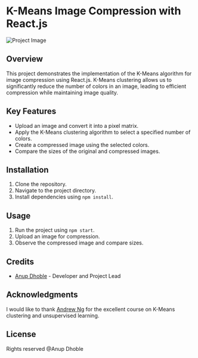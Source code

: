 # K-Means Image Compression with React.js

![Project Image](https://github.com/anupdhoble/K-meansCustering/blob/master/Screenshot%202023-10-22%20121833.png)

## Overview

This project demonstrates the implementation of the K-Means algorithm for image compression using React.js. K-Means clustering allows us to significantly reduce the number of colors in an image, leading to efficient compression while maintaining image quality.

## Key Features

- Upload an image and convert it into a pixel matrix.
- Apply the K-Means clustering algorithm to select a specified number of colors.
- Create a compressed image using the selected colors.
- Compare the sizes of the original and compressed images.

## Installation

1. Clone the repository.
2. Navigate to the project directory.
3. Install dependencies using `npm install`.

## Usage

1. Run the project using `npm start`.
2. Upload an image for compression.
3. Observe the compressed image and compare sizes.

## Credits

- [Anup Dhoble](insert_your_linkedin_profile_here) - Developer and Project Lead

## Acknowledgments

I would like to thank [Andrew Ng](insert_link_to_his_profile_here) for the excellent course on K-Means clustering and unsupervised learning.

## License

Rights reserved @Anup Dhoble

